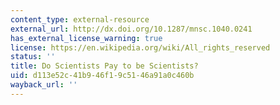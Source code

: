 ```yaml
---
content_type: external-resource
external_url: http://dx.doi.org/10.1287/mnsc.1040.0241
has_external_license_warning: true
license: https://en.wikipedia.org/wiki/All_rights_reserved
status: ''
title: Do Scientists Pay to be Scientists?
uid: d113e52c-41b9-46f1-9c51-46a91a0c460b
wayback_url: ''
---
```

